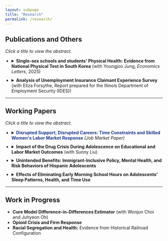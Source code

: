 ```yaml
---
layout: subpage
title: "Research"
permalink: /research/
---
```


## Publications and Others
*Click a title to view the abstract.*

<style>
  ul.paper-list { margin: 0.5rem 0 0 1.25rem; padding: 0; }
  ul.paper-list li { margin: 0.65rem 0; }
  summary { cursor: pointer; }
  .link-blue-bold { color:#1e3a8a; text-decoration:none; font-weight:700; }
  .link-blue-bold:hover { text-decoration:underline; }
</style>

<ul class="paper-list">
  <li>
    <details>
      <summary><strong>Single-sex schools and students’ Physical Health: Evidence from National Physical Test in South Korea</strong> (with Youngjoo Jung, <em>Economics Letters</em>, 2025)</summary>
      <p>
        Abstract: Leveraging a randomized natural experiment, this study examines the impact of attending single-sex middle schools on students' physical fitness, measured through standardized nationwide physical tests. In South Korea, middle school students are assigned by lottery to either single-sex or coeducational schools within their designated school zones, providing an ideal setting to evaluate the effects of single-sex schooling. Using school-level data covering all middle schools, the study finds that boys attending single-sex schools achieve significantly higher pass rates on standardized physical fitness tests, suggesting improved physical fitness compared to their peers in coeducational schools.  
        However, no similar improvement is observed for girls attending single-sex schools. These findings suggest that single-sex schooling has differential effects by gender, highlighting the need to further research to understand the mechanisms underlying these varied outcomes.  
        📄 <a href="https://www.sciencedirect.com/science/article/pii/S0165176525001168" target="_blank">View Paper</a>  
      </p>
    </details>
  </li>

  <li>
    <details>
      <summary><strong>Analysis of Unemployment Insurance Claimant Experience Survey</strong> (with Eliza Forsythe, Report prepared for the Illinois Department of Employment Security (IDES))</summary>
      <p>
        Abstract: This report analyzes the Illinois Unemployment Insurance (UI) Claimant Experience Survey, conducted between August 2023 and August 2024, with the goal of improving equity in access to UI benefits and strengthening survey design. Using regression analysis of demographic characteristics and text analysis of open-ended responses, we examine how claimants’ backgrounds and filing circumstances shape their reported experiences with the UI system. The study focuses on key dimensions of the claimant journey, including sources of information, reliance on in-person services, perceived difficulty of filing, and narrative accounts of the process. By combining quantitative and qualitative evidence, the report provides insights into heterogeneity across demographic groups and filing types, and develops recommendations for improving data collection, reweighting procedures, and survey integration to support more representative and actionable insights for IDES.  
      </p>
    </details>
  </li>
</ul>

---

## Working Papers
*Click a title to view the abstract.*

<ul class="paper-list">
  <li>
    <details>
      <summary>
        <a class="link-blue-bold"
           href="https://www.dropbox.com/scl/fi/5n41hospegh60dkggpc30/Job_Market_Paper.pdf?rlkey=v2yd9mhi5rkgk8ls7xm4z2gvk&st=wf72ymre&dl=0"
           target="_blank" rel="noopener">
          Disrupted Support, Disrupted Careers: Time Constraints and Skilled Women's Labor Market Response
        </a>
        <em>(Job Market Paper)</em>
      </summary>
      <p>
        <strong>Abstract:</strong> Skilled women often rely on outsourced household services to maintain demanding careers. This paper examines how disruptions to these services affect skilled women’s labor supply across occupations with different returns to working longer hours. I develop a time-allocation model formalizing the mechanism and test its predictions using the staggered rollout of Secure Communities—an immigration enforcement program that targeted low-skilled immigrants, who constitute a large share of the domestic-service workforce. I show that the policy contracted the household-service market by reducing supply and increasing wages of domestic workers. Consistent with the model, women in occupations with higher returns to working longer hours reduce working hours and reallocate time to household production following the contraction, reflecting their greater reliance on external household services before the shock. Among married women, reductions are smaller when spouses hold flexible jobs. These findings show that tighter time constraints make high-return occupations harder to sustain for women, widening gender gaps within occupations and contributing to broader disparities. The results highlight the importance of household-service capacity and family support for women's advancement in such careers.
      </p>
    </details>
  </li>

  <li>
    <details>
      <summary><strong>Impact of the Drug Crisis During Adolescence on Educational and Labor Market Outcomes</strong> (with Sunny Liu)</summary>
      <p>
        Abstract: Drug overdose in the United States has increased over six times in the past three decades. We investigate the education and labor market consequences of adolescent exposure to the drug crisis. Previous research has largely focused on the direct labor market effects on drug users. Our paper shifts focus to the long-term consequences, specifically examining the educational attainment and labor market outcomes of adolescents who grew up in communities affected by the drug crisis.  

        To mitigate potential omitted variable bias, we instrument for the severity of teens' exposure to the drug crisis using the state-level triplicate prescription programs, which influenced pharmaceutical companies' marketing strategies. By leveraging the variation in these state-level policies, we establish a causal link between the drug crisis and teenagers' outcomes in adulthood. We further shed light on the potential mechanisms by looking at direct effects on individuals and indirect effects on neighborhood amenities. Given the potential lifelong consequences of education and early career experiences, this research offers vital insights into the broader societal consequences of the ongoing drug crisis.  
      </p>
    </details>
  </li>

<li>
  <details>
    <summary><strong>Unintended Benefits: Immigrant-Inclusive Policy, Mental Health, and Risk Behaviors of Hispanic Adolescents</strong></summary>
    <p>
      <strong>Abstract:</strong> Research shows that restrictive immigration enforcement adversely affects Hispanic communities, yet the effects of immigrant-inclusive policies remain largely unstudied. This paper examines whether state-level sanctuary policies affect mental health and risk behaviors among Hispanic adolescents. Using a difference-in-differences design, the analysis finds substantial mental-health improvements: sadness declines by 10 percent and suicidal ideation by 16 percent. Risk behaviors also fall, with smoking initiation decreasing 35 percent, current smoking 15 percent, and alcohol consumption 9 percent. These findings reveal spillovers beyond the policies’ initial goals, benefiting the broader Hispanic population. Given the links between adolescent mental health and later labor-market outcomes, and the substantial economic costs of risky health behaviors, these results indicate that immigrant-inclusive policies generate broad benefits that should be incorporated into immigration-policy evaluation and design.
    </p>

    <figure class="paper-figure">
      <img src="{{ '/_pages/images/hispanic.png' | relative_url }}"
           alt="Effects of sanctuary policies on adolescent outcomes" loading="lazy">
      <figcaption>Figure: Effects of sanctuary policies on adolescent mental health and risk behaviors.</figcaption>
    </figure>
  </details>
</li>


  <li>
    <details>
      <summary><strong>Effects of Eliminating Early Morning School Hours on Adolescents’ Sleep Patterns, Health, and Time Use</strong></summary>
      <p>
        Abstract: By examining the nine o'clock attendance policy implemented in Gyeonggi Province of Korea, this paper investigates the effects of eliminating early morning school hours on adolescents’ sleep patterns and health. The analysis shows that the policy significantly delayed adolescents' wake-up times on weekdays. However, this increase in sleep duration was partly offset by postponed bedtimes. Additionally, the sleep gain has decreased over time. On weekends, wake-up times show no statistically significant change while bedtimes shift later, leading to decreased weekend sleep duration. The paper also shows that the policy adversely affected adolescents' health. To identify the possible mechanism, this paper also examines its impact on their time use. The results indicate that adolescents spent more time studying, possibly due to the school imposing additional academic work in response to the later start time. The changes in their time allocation, accompanied by the delayed bedtimes, may have affected their health via the policy.     
      </p>
    </details>
  </li>
</ul>

---

## Work in Progress
<ul>
  <li><strong>Cure Model Difference-in-Differences Estimator</strong> (with Wonjun Choi and Juhyeon Oh)</li>
  <li><strong>Opioid Crisis and Firm Response</strong></li>
  <li><strong>Racial Segregation and Health:</strong> Evidence from Historical Railroad Configuration</li>
</ul>
